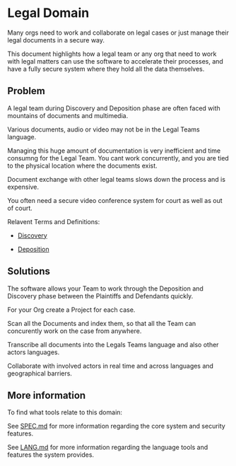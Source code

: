 # Legal Domain

Many orgs need to work and collaborate on legal cases or just manage their legal documents in a secure way.

This document highlights how a legal team or any org that need to work with legal matters can use the software to accelerate their processes, and have a fully secure system where they hold all the data themselves.

## Problem

A legal team during Discovery and Deposition phase are often faced with mountains of documents and multimedia.

Various documents, audio or video may not be in the Legal Teams language. 

Managing this huge amount of documentation is very inefficient and time consumng for the Legal Team. You cant work concurrently, and you are tied to the physical location where the documents exist.

Document exchange with other legal teams slows down the process and is expensive.

You often need a secure video conference system for court as well as out of court.

Relavent Terms and Definitions:

- [Discovery](https://en.wikipedia.org/wiki/Discovery_(law))

- [Deposition](https://en.wikipedia.org/wiki/Deposition_(law))


## Solutions

The software allows your Team to work through the Deposition and Discovery phase between the Plaintiffs and Defendants quickly.

For your Org create a Project for each case.

Scan all the Documents and index them, so that all the Team can concurently work on the case from anywhere.

Transcribe all documents into the Legals Teams language and also other actors languages.

Collaborate with involved actors in real time and across languages and geographical barriers.

## More information

To find what tools relate to this domain:

See [SPEC.md](https://github.com/getcouragenow/shared/blob/master/doc/SPEC.md) for more information regarding the core system and security features.

See [LANG.md](https://github.com/getcouragenow/shared/blob/master/doc/LANG.md) for more information regarding the language tools and features the system provides.



